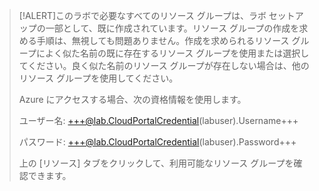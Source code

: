>[!ALERT]このラボで必要なすべてのリソース グループは、ラボ セットアップの一部として、既に作成されています。リソース グループの作成を求める手順は、無視しても問題ありません。作成を求められるリソース グループによく似た名前の既に存在するリソース グループを使用または選択してください。良く似た名前のリソース グループが存在しない場合は、他のリソース グループを使用してください。
>
>Azure にアクセスする場合、次の資格情報を使用します。
>
>ユーザー名: +++@lab.CloudPortalCredential(labuser).Username+++
>
>パスワード: +++@lab.CloudPortalCredential(labuser).Password+++
>
>上の [リソース] タブをクリックして、利用可能なリソース グループを確認できます。
